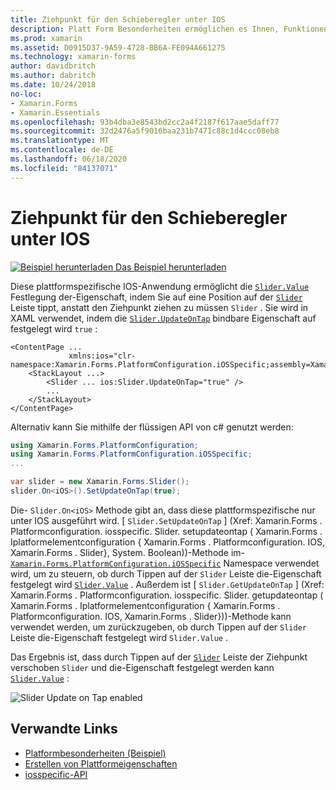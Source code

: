 ```yaml
---
title: Ziehpunkt für den Schieberegler unter IOS
description: Platt Form Besonderheiten ermöglichen es Ihnen, Funktionen zu nutzen, die nur auf einer bestimmten Plattform verfügbar sind, ohne dass benutzerdefinierte Renderer oder Effekte implementiert werden. In diesem Artikel wird erläutert, wie Sie die plattformspezifische IOS-Anwendung verwenden, die die Eigenschaft "Slider. Value" durch Tippen auf den Schieberegler festlegen kann.
ms.prod: xamarin
ms.assetid: D0915D37-9A59-4728-BB6A-FE094A661275
ms.technology: xamarin-forms
author: davidbritch
ms.author: dabritch
ms.date: 10/24/2018
no-loc:
- Xamarin.Forms
- Xamarin.Essentials
ms.openlocfilehash: 93b4dba3e8543bd2cc2a4f2187f617aae5daff77
ms.sourcegitcommit: 32d2476a5f9016baa231b7471c88c1d4ccc08eb8
ms.translationtype: MT
ms.contentlocale: de-DE
ms.lasthandoff: 06/18/2020
ms.locfileid: "84137071"
---
```

# <a name="slider-thumb-tap-on-ios"></a>Ziehpunkt für den Schieberegler unter IOS

[![Beispiel herunterladen](~/media/shared/download.png) Das Beispiel herunterladen](https://docs.microsoft.com/samples/xamarin/xamarin-forms-samples/userinterface-platformspecifics)

Diese plattformspezifische IOS-Anwendung ermöglicht die [`Slider.Value`](xref:Xamarin.Forms.Slider.Value) Festlegung der-Eigenschaft, indem Sie auf eine Position auf der [`Slider`](xref:Xamarin.Forms.Slider) Leiste tippt, anstatt den Ziehpunkt ziehen zu müssen `Slider` . Sie wird in XAML verwendet, indem die [`Slider.UpdateOnTap`](xref:Xamarin.Forms.PlatformConfiguration.iOSSpecific.Slider.UpdateOnTapProperty) bindbare Eigenschaft auf festgelegt wird `true` :

```xaml
<ContentPage ...
             xmlns:ios="clr-namespace:Xamarin.Forms.PlatformConfiguration.iOSSpecific;assembly=Xamarin.Forms.Core">
    <StackLayout ...>
        <Slider ... ios:Slider.UpdateOnTap="true" />
        ...
    </StackLayout>
</ContentPage>
```

Alternativ kann Sie mithilfe der flüssigen API von c# genutzt werden:

```csharp
using Xamarin.Forms.PlatformConfiguration;
using Xamarin.Forms.PlatformConfiguration.iOSSpecific;
...

var slider = new Xamarin.Forms.Slider();
slider.On<iOS>().SetUpdateOnTap(true);
```

Die- `Slider.On<iOS>` Methode gibt an, dass diese plattformspezifische nur unter IOS ausgeführt wird. [ `Slider.SetUpdateOnTap` ] (Xref: Xamarin.Forms . Platformconfiguration. iosspecific. Slider. setupdateontap ( Xamarin.Forms . Iplatformelementconfiguration { Xamarin.Forms . Platformconfiguration. IOS, Xamarin.Forms . Slider}, System. Boolean))-Methode im- [`Xamarin.Forms.PlatformConfiguration.iOSSpecific`](xref:Xamarin.Forms.PlatformConfiguration.iOSSpecific) Namespace verwendet wird, um zu steuern, ob durch Tippen auf der `Slider` Leiste die-Eigenschaft festgelegt wird [`Slider.Value`](xref:Xamarin.Forms.Slider.Value) . Außerdem ist [ `Slider.GetUpdateOnTap` ] (Xref: Xamarin.Forms . Platformconfiguration. iosspecific. Slider. getupdateontap ( Xamarin.Forms . Iplatformelementconfiguration { Xamarin.Forms . Platformconfiguration. IOS, Xamarin.Forms . Slider}))-Methode kann verwendet werden, um zurückzugeben, ob durch Tippen auf der `Slider` Leiste die-Eigenschaft festgelegt wird `Slider.Value` .

Das Ergebnis ist, dass durch Tippen auf der [`Slider`](xref:Xamarin.Forms.Slider) Leiste der Ziehpunkt verschoben `Slider` und die-Eigenschaft festgelegt werden kann [`Slider.Value`](xref:Xamarin.Forms.Slider.Value) :

![](slider-thumb-images/slider-updateontap.png "Slider Update on Tap enabled")

## <a name="related-links"></a>Verwandte Links

- [Platformbesonderheiten (Beispiel)](https://docs.microsoft.com/samples/xamarin/xamarin-forms-samples/userinterface-platformspecifics)
- [Erstellen von Plattformeigenschaften](~/xamarin-forms/platform/platform-specifics/index.md#creating-platform-specifics)
- [iosspecific-API](xref:Xamarin.Forms.PlatformConfiguration.iOSSpecific)
